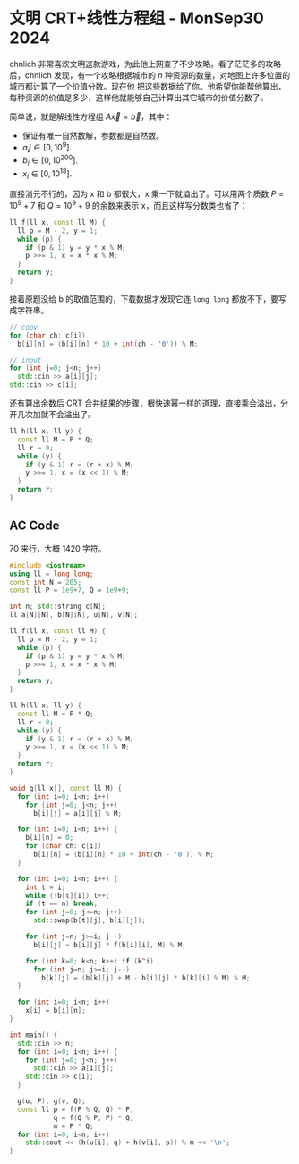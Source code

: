 # 文明 CRT+线性方程组 - MonSep30 2024
chnlich 非常喜欢文明这款游戏，为此他上网查了不少攻略。看了茫茫多的攻略后，chnlich 发现，有一个攻略根据城市的 $n$ 种资源的数量，对地图上许多位置的城市都计算了一个价值分数。现在他
把这些数据给了你。他希望你能帮他算出，每种资源的价值是多少，这样他就能够自己计算出其它城市的价值分数了。

简单说，就是解线性方程组 $A\vec x=\vec b$，其中：
- 保证有唯一自然数解，参数都是自然数。
- $a_ij\in[0, 10^9]$.
- $b_i\in[0, 10^{200}]$.
- $x_i\in[0, 10^{18}]$.

直接消元不行的，因为 x 和 b 都很大，x 乘一下就溢出了。可以用两个质数 $P=10^9+7$ 和 $Q=10^9+9$ 的余数来表示 x，而且这样写分数类也省了：
```cpp
ll f(ll x, const ll M) {
  ll p = M - 2, y = 1;
  while (p) {
    if (p & 1) y = y * x % M;
    p >>= 1, x = x * x % M;
  }
  return y;
}
```
接着原题没给 b 的取值范围的，下载数据才发现它连 `long long` 都放不下，要写成字符串。
```cpp
// copy
for (char ch: c[i])
  b[i][n] = (b[i][n] * 10 + int(ch - '0')) % M;

// input
for (int j=0; j<n; j++)
  std::cin >> a[i][j];
std::cin >> c[i];
```
还有算出余数后 CRT 合并结果的步骤，根快速幂一样的道理，直接乘会溢出，分开几次加就不会溢出了。
```cpp
ll h(ll x, ll y) {
  const ll M = P * Q;
  ll r = 0;
  while (y) {
    if (y & 1) r = (r + x) % M;
    y >>= 1, x = (x << 1) % M;
  }
  return r;
}
```
## AC Code
70 来行，大概 1420 字符。
```cpp
#include <iostream>
using ll = long long;
const int N = 205;
const ll P = 1e9+7, Q = 1e9+9;

int n; std::string c[N];
ll a[N][N], b[N][N], u[N], v[N];

ll f(ll x, const ll M) {
  ll p = M - 2, y = 1;
  while (p) {
    if (p & 1) y = y * x % M;
    p >>= 1, x = x * x % M;
  }
  return y;
}

ll h(ll x, ll y) {
  const ll M = P * Q;
  ll r = 0;
  while (y) {
    if (y & 1) r = (r + x) % M;
    y >>= 1, x = (x << 1) % M;
  }
  return r;
}

void g(ll x[], const ll M) {
  for (int i=0; i<n; i++)
    for (int j=0; j<n; j++)
      b[i][j] = a[i][j] % M;

  for (int i=0; i<n; i++) {
    b[i][n] = 0;
    for (char ch: c[i])
      b[i][n] = (b[i][n] * 10 + int(ch - '0')) % M;
  }

  for (int i=0; i<n; i++) {
    int t = i;
    while (!b[t][i]) t++;
    if (t == n) break;
    for (int j=0; j<=n; j++)
      std::swap(b[t][j], b[i][j]);

    for (int j=n; j>=i; j--)
      b[i][j] = b[i][j] * f(b[i][i], M) % M;

    for (int k=0; k<n; k++) if (k^i)
      for (int j=n; j>=i; j--)
        b[k][j] = (b[k][j] + M - b[i][j] * b[k][i] % M) % M;
  }

  for (int i=0; i<n; i++)
    x[i] = b[i][n];
}

int main() {
  std::cin >> n;
  for (int i=0; i<n; i++) {
    for (int j=0; j<n; j++)
      std::cin >> a[i][j];
    std::cin >> c[i];
  }

  g(u, P), g(v, Q);
  const ll p = f(P % Q, Q) * P,
           q = f(Q % P, P) * Q,
           m = P * Q;
  for (int i=0; i<n; i++)
    std::cout << (h(u[i], q) + h(v[i], p)) % m << '\n';
}
```
